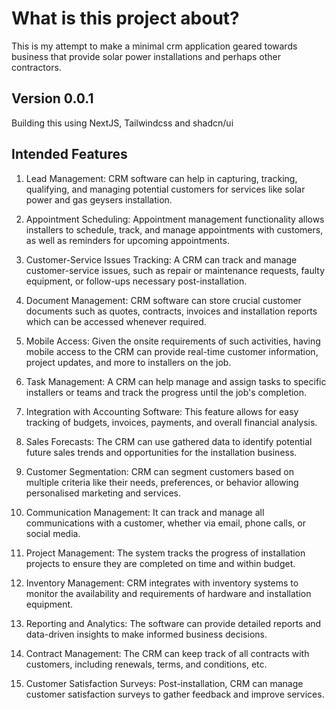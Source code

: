 # What is this project about?

This is my attempt to make a minimal crm application geared towards business that provide solar power installations and perhaps other contractors.

## Version 0.0.1

Building this using NextJS, Tailwindcss and shadcn/ui


## Intended Features

1. Lead Management: CRM software can help in capturing, tracking, qualifying, and managing potential customers for services like solar power and gas geysers installation.

2. Appointment Scheduling: Appointment management functionality allows installers to schedule, track, and manage appointments with customers, as well as reminders for upcoming appointments.

3. Customer-Service Issues Tracking: A CRM can track and manage customer-service issues, such as repair or maintenance requests, faulty equipment, or follow-ups necessary post-installation.

4. Document Management: CRM software can store crucial customer documents such as quotes, contracts, invoices and installation reports which can be accessed whenever required.

5. Mobile Access: Given the onsite requirements of such activities, having mobile access to the CRM can provide real-time customer information, project updates, and more to installers on the job.

6. Task Management: A CRM can help manage and assign tasks to specific installers or teams and track the progress until the job's completion.

7. Integration with Accounting Software: This feature allows for easy tracking of budgets, invoices, payments, and overall financial analysis.

8. Sales Forecasts: The CRM can use gathered data to identify potential future sales trends and opportunities for the installation business.

9. Customer Segmentation: CRM can segment customers based on multiple criteria like their needs, preferences, or behavior allowing personalised marketing and services.

10. Communication Management: It can track and manage all communications with a customer, whether via email, phone calls, or social media.

11. Project Management: The system tracks the progress of installation projects to ensure they are completed on time and within budget.

12. Inventory Management: CRM integrates with inventory systems to monitor the availability and requirements of hardware and installation equipment.

13. Reporting and Analytics: The software can provide detailed reports and data-driven insights to make informed business decisions.

14. Contract Management: The CRM can keep track of all contracts with customers, including renewals, terms, and conditions, etc.

15. Customer Satisfaction Surveys: Post-installation, CRM can manage customer satisfaction surveys to gather feedback and improve services.
